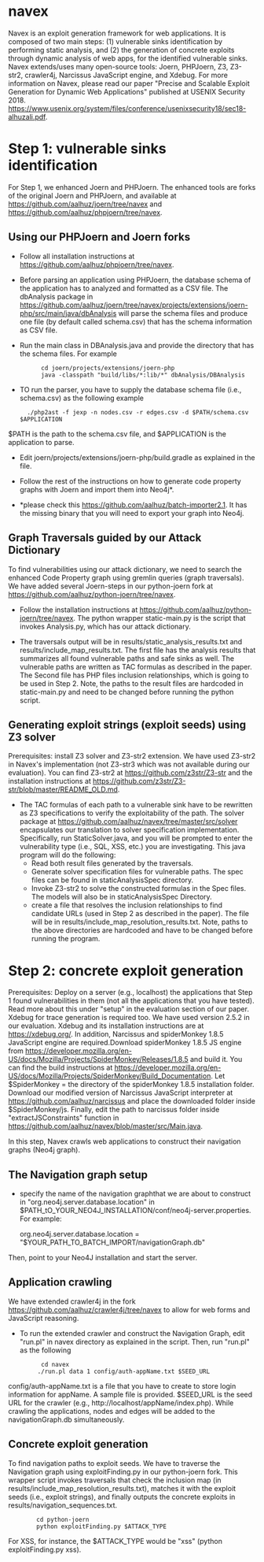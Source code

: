 # navex
Navex is an exploit generation framework for web applications. It is composed of two main steps: (1) vulnerable sinks identification by performing static analysis, and (2) the generation of concrete exploits through dynamic analysis of web apps, for the identified vulnerable sinks. Navex extends/uses many open-source tools: Joern, PHPJoern, Z3, Z3-str2, crawler4j, Narcissus JavaScript engine, and Xdebug. For more information on Navex, please read our paper "Precise and Scalable Exploit Generation for Dynamic Web Applications" published at USENIX Security 2018. https://www.usenix.org/system/files/conference/usenixsecurity18/sec18-alhuzali.pdf.

# Step 1: vulnerable sinks identification #
For Step 1, we enhanced Joern and PHPJoern. The enhanced tools are forks of the original Joern and PHPJoern, and available at https://github.com/aalhuz/joern/tree/navex and https://github.com/aalhuz/phpjoern/tree/navex.   


## Using our PHPJoern and Joern forks ##

- Follow all installation instructions at https://github.com/aalhuz/phpjoern/tree/navex.
- Before parsing an application using PHPJoern, the database schema of the application has to analyzed and formatted as a CSV file.
The dbAnalysis package in https://github.com/aalhuz/joern/tree/navex/projects/extensions/joern-php/src/main/java/dbAnalysis will parse the schema files and produce one file (by default called schema.csv) that has the schema information as CSV file.

- Run the main class in DBAnalysis.java and provide the directory that has the schema files. For example

			cd joern/projects/extensions/joern-php
			java -classpath "build/libs/*:lib/*" dbAnalysis/DBAnalysis


- TO run the parser, you have to supply the database schema file (i.e., schema.csv) as the following example
  			
        ./php2ast -f jexp -n nodes.csv -r edges.csv -d $PATH/schema.csv $APPLICATION

$PATH is the path to the schema.csv file, and $APPLICATION is the application to parse.

- Edit joern/projects/extensions/joern-php/build.gradle as explained in the file. 

- Follow the rest of the instructions on how to generate code property graphs with Joern and import them into Neo4j*.

- *please check this https://github.com/aalhuz/batch-importer2.1. It has the missing binary that you will need to export your graph into Neo4j. 

## Graph Traversals guided by our Attack Dictionary ##

To find vulnerabilities using our attack dictionary, we need to search the enhanced Code Property graph using gremlin queries (graph traversals). We have added several Joern-steps in our python-joern fork at https://github.com/aalhuz/python-joern/tree/navex.
 
- Follow the installation instructions at https://github.com/aalhuz/python-joern/tree/navex. The python wrapper static-main.py is the script that invokes Analysis.py, which has our attack dictionary.

- The traversals output will be in results/static_analysis_results.txt and results/include_map_results.txt. The first file has the analysis results that summarizes all found vulnerable paths and safe sinks as well. The vulnerable paths are written as TAC formulas as described in the paper. The Second file has PHP files inclusion relationships, which is going to be used in Step 2. Note, the paths to the result files are hardcoded in static-main.py and need to be changed before running the python script.

## Generating exploit strings (exploit seeds) using Z3 solver ##
Prerequisites: install Z3 solver and Z3-str2 extension. We have used Z3-str2 in Navex's implementation (not Z3-str3 which was not available during our evaluation). You can find Z3-str2 at https://github.com/z3str/Z3-str and the installation instructions at https://github.com/z3str/Z3-str/blob/master/README_OLD.md. 

- The TAC formulas of each path to a vulnerable sink have to be rewritten as Z3 specifications to verify the exploitability of the path. The solver package at https://github.com/aalhuz/navex/tree/master/src/solver encapsulates our translation to solver specification implementation. Specifically, run StaticSolver.java, and you will be prompted to enter the vulnerability type (i.e., SQL, XSS, etc.) you are investigating. This java program will do the following: 
  * Read both result files generated by the traversals.
  * Generate solver specification files for vulnerable paths. The spec files can be found in staticAnalysisSpec directory.
  * Invoke Z3-str2 to solve the constructed formulas in the Spec files. The models will also be in staticAnalysisSpec Directory. 
  * create a file that resolves the inclusion relationships to find candidate URLs (used in Step 2 as described in the paper). The file will be in results/include_map_resolution_results.txt. Note, paths to the above directories are hardcoded and have to be changed before running the program. 
 
 
# Step 2: concrete exploit generation #
Prerequisites: Deploy on a server (e.g., localhost) the applications that Step 1 found vulnerabilities in them (not all the applications that you have tested). Read more about this under "setup" in the evaluation section of our paper.
 Xdebug for trace generation is required too. We have used version 2.5.2 in our evaluation. Xdebug and its installation instructions are at https://xdebug.org/.
In addition, Narcissus and spiderMonkey 1.8.5 JavaScript engine are required.Download spiderMonkey 1.8.5 JS engine from https://developer.mozilla.org/en-US/docs/Mozilla/Projects/SpiderMonkey/Releases/1.8.5 and build it. You can find the build instructions at
https://developer.mozilla.org/en-US/docs/Mozilla/Projects/SpiderMonkey/Build_Documentation. Let $SpiderMonkey = the directory of the spiderMonkey 1.8.5 installation folder. Download our modified version of Narcissus JavaScript interpreter at https://github.com/aalhuz/narcissus and place the downloaded folder inside $SpiderMonkey/js. Finally, edit the path to narcissus folder inside "extractJSConstraints" function in https://github.com/aalhuz/navex/blob/master/src/Main.java.

In this step, Navex crawls web applications to construct their navigation graphs (Neo4j graph). 


## The Navigation graph setup ##
- specify the name of the navigation graphthat we are about to construct in "org.neo4j.server.database.location" in $PATH_tO_YOUR_NEO4J_INSTALLATION/conf/neo4j-server.properties. 
For example: 
    
    org.neo4j.server.database.location = "$YOUR_PATH_TO_BATCH_IMPORT/navigationGraph.db"
    
Then, point to your Neo4J installation and start the server.
               			

## Application crawling ##
We have extended crawler4j in the fork https://github.com/aalhuz/crawler4j/tree/navex to allow for web forms and JavaScript reasoning.  
- To run the extended crawler and construct the Navigation Graph, edit "run.pl" in navex directory as explained in the script. Then, run "run.pl" as the following 
            
            cd navex
           ./run.pl data 1 config/auth-appName.txt $SEED_URL 

config/auth-appName.txt is a file that you have to create to store login information for appName. A sample file is provided. $SEED_URL is the seed URL for the crawler (e.g., http://localhost/appName/index.php). While crawling the applications, nodes and edges will be added to the navigationGraph.db simultaneously. 

## Concrete exploit generation ##
To find navigation paths to exploit seeds. We have to traverse the Navigation graph using  exploitFinding.py in our python-joern fork. This wrapper script invokes traversals that check the inclusion map (in results/include_map_resolution_results.txt), matches it with the exploit seeds (i.e., exploit strings), and finally outputs the concrete exploits in results/navigation_sequences.txt. 
 
		    cd python-joern
		    python exploitFinding.py $ATTACK_TYPE
  For XSS, for instance, the $ATTACK_TYPE would be "xss" (python exploitFinding.py xss).

